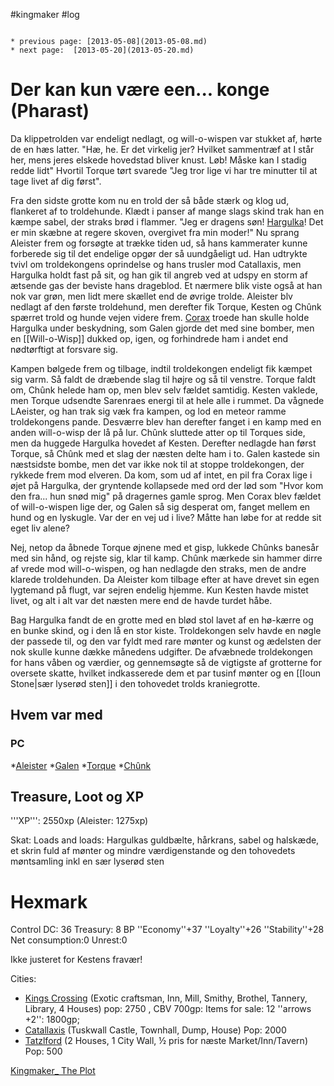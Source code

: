 #kingmaker #log

```ad-info

* previous page: [2013-05-08](2013-05-08.md)
* next page:  [2013-05-20](2013-05-20.md) 
```

# Der kan kun være een... konge (Pharast)  
 
Da klippetrolden var endeligt nedlagt, og will-o-wispen var stukket af, hørte de en hæs latter. "Hæ, he. Er det virkelig jer? Hvilket sammentræf at I står her, mens jeres elskede hovedstad bliver knust. Løb! Måske kan I stadig redde lidt" Hvortil Torque tørt svarede "Jeg tror lige vi har tre minutter til at tage livet af dig først".
Fra den sidste grotte kom nu en trold der så både stærk og klog ud, flankeret af to troldehunde. Klædt i panser af mange slags skind trak han en kæmpe sabel, der straks brød i flammer. "Jeg er dragens søn! [Hargulka](Hargulka.md)! Det er min skæbne at regere skoven, overgivet fra min moder!" Nu sprang Aleister frem og forsøgte at trække tiden ud, så hans kammerater kunne forberede sig til det endelige opgør der så uundgåeligt ud. Han udtrykte tvivl om troldekongens oprindelse og hans trusler mod Catallaxis, men Hargulka holdt fast på sit, og han gik til angreb ved at udspy en storm af ætsende gas der beviste hans drageblod. Et nærmere blik viste også at han nok var grøn, men lidt mere skællet end de øvrige trolde. Aleister blv nedlagt af den første troldehund, men derefter fik Torque, Kesten og Chûnk spærret trold og hunde vejen videre frem. [Corax](Corax.md) troede han skulle holde Hargulka under beskydning, som Galen gjorde det med sine bomber, men en [[Will-o-Wisp]] dukked op, igen, og forhindrede ham i andet end nødtørftigt at forsvare sig.
Kampen bølgede frem og tilbage, indtil troldekongen endeligt fik kæmpet sig varm. Så faldt de dræbende slag til højre og så til venstre. Torque faldt om, Chûnk helede ham op, men blev selv fældet samtidig. Kesten vaklede, men Torque udsendte Sarenraes energi til at hele alle i rummet. Da vågnede LAeister, og han trak sig væk fra kampen, og lod en meteor ramme troldekongens pande. Desværre blev han derefter fanget i en kamp med en anden will-o-wisp der lå på lur. Chûnk sluttede atter op til Torques side, men da huggede Hargulka hovedet af Kesten. Derefter nedlagde han først Torque, så Chûnk med et slag der næsten delte ham i to. Galen kastede sin næstsidste bombe, men det var ikke nok til at stoppe troldekongen, der rykkede frem mod elveren. Da kom, som ud af intet, en pil fra Corax lige i øjet på Hargulka, der gryntende kollapsede med ord der lød som "Hvor kom den fra... hun snød mig" på dragernes gamle sprog.
Men Corax blev fældet of will-o-wispen lige der, og Galen så sig desperat om, fanget mellem en hund og en lyskugle. Var der en vej ud i live? Måtte han løbe for at redde sit eget liv alene?
Nej, netop da åbnede Torque øjnene med et gisp, lukkede Chûnks banesår med sin hånd, og rejste sig, klar til kamp. Chûnk mærkede sin hammer dirre af vrede mod will-o-wispen, og han nedlagde den straks, men de andre klarede troldehunden. Da Aleister kom tilbage efter at have drevet sin egen lygtemand på flugt, var sejren endelig hjemme. Kun Kesten havde mistet livet, og alt i alt var det næsten mere end de havde turdet håbe.
Bag Hargulka fandt de en grotte med en blød stol lavet af en hø-kærre og en bunke skind, og i den lå en stor kiste. Troldekongen selv havde en nøgle der passede til, og den var fyldt med rare mønter og kunst og ædelsten der nok skulle kunne dække månedens udgifter. De afvæbnede troldekongen for hans våben og værdier, og gennemsøgte så de vigtigste af grotterne for oversete skatte, hvilket indkasserede dem et par tusinf mønter og en [[Ioun Stone|sær lyserød sten]] i den tohovedet trolds kraniegrotte. 
## Hvem var med 
### PC 
 
*[Aleister](Aleister.md)
*[Galen](Galen%20Jabir.md)
*[Torque](Torque%20Firebrand.md)
*[Chûnk](Chûnk%20Van%20Der%20Hamer.md)
## Treasure, Loot og XP 
'''XP''': 2550xp (Aleister: 1275xp) 
Skat:   Loads and loads: Hargulkas guldbælte, hårkrans, sabel og halskæde, et skrin fuld af mønter og mindre værdigenstande og den tohovedets møntsamling inkl en sær lyserød sten 
# Hexmark  
Control DC: 36 Treasury: 8 BP
  ''Economy''+37 ''Loyalty''+26 ''Stability''+28
  Net consumption:0  Unrest:0
Ikke justeret for Kestens fravær!
Cities:
* [Kings Crossing](Kings%20Crossing.md) (Exotic craftsman, Inn, Mill, Smithy, Brothel, Tannery, Library, 4 Houses) pop: 2750 , CBV 700gp: Items for sale: 12 ''arrows +2'': 1800gp; 
* [Catallaxis](Catallaxis.md) (Tuskwall Castle, Townhall, Dump, House)  Pop: 2000
* [Tatzlford](Tatzlford.md)  (2 Houses, 1 City Wall, ½ pris for næste Market/Inn/Tavern) Pop: 500
[Kingmaker_ The Plot](Kingmaker_%20The%20Plot.md)
